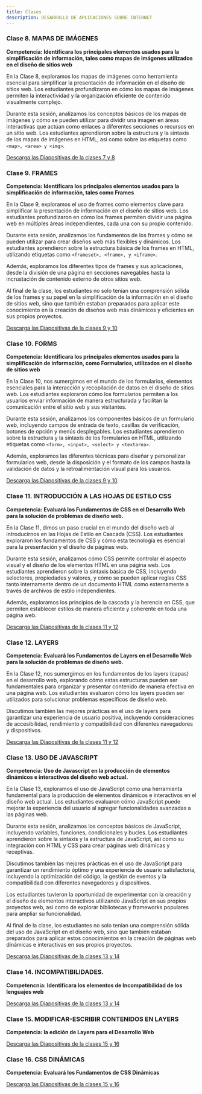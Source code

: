 ```yaml
---
title: Clases 
description: DESARROLLO DE APLICACIONES SOBRE INTERNET
---
```

### Clase 8. MAPAS DE IMÁGENES
**Competencia: Identificara los principales elementos usados para la simplificación de información, tales como  mapas de imágenes utilizados en el diseño de sitios web**

En la Clase 8, exploramos los mapas de imágenes como herramienta esencial para simplificar la presentación de información en el diseño de sitios web. Los estudiantes profundizaron en cómo los mapas de imágenes permiten la interactividad y la organización eficiente de contenido visualmente complejo.

Durante esta sesión, analizamos los conceptos básicos de los mapas de imágenes y cómo se pueden utilizar para dividir una imagen en áreas interactivas que actúan como enlaces a diferentes secciones o recursos en un sitio web. Los estudiantes aprendieron sobre la estructura y la sintaxis de los mapas de imágenes en HTML, así como sobre las etiquetas como ```<map>, <area> y <img>```.

<a href="https://ucadocs.eloychavez.dev/Enero/Clases7y8.pdf" target="_blank">Descarga las Diapositivas de la clases 7 y 8</a>

### Clase 9. FRAMES
**Competencia: Identificara los principales elementos usados para la simplificación de información, tales como Frames**

En la Clase 9, exploramos el uso de frames como elementos clave para simplificar la presentación de información en el diseño de sitios web. Los estudiantes profundizaron en cómo los frames permiten dividir una página web en múltiples áreas independientes, cada una con su propio contenido.

Durante esta sesión, analizamos los fundamentos de los frames y cómo se pueden utilizar para crear diseños web más flexibles y dinámicos. Los estudiantes aprendieron sobre la estructura básica de los frames en HTML, utilizando etiquetas como ```<frameset>, <frame>, y <iframe>```.

Además, exploramos los diferentes tipos de frames y sus aplicaciones, desde la división de una página en secciones navegables hasta la incrustación de contenido externo de otros sitios web.

Al final de la clase, los estudiantes no solo tenían una comprensión sólida de los frames y su papel en la simplificación de la información en el diseño de sitios web, sino que también estaban preparados para aplicar este conocimiento en la creación de diseños web más dinámicos y eficientes en sus propios proyectos.

<a href="https://ucadocs.eloychavez.dev/Febrero/Clases9y10.pdf" target="_blank">Descarga las Diapositivas de la clases 9 y 10</a>

### Clase 10. FORMS
**Competencia: Identificara los principales elementos usados para la simplificación de información, como  Formularios, utilizados en el diseño de sitios web**

En la Clase 10, nos sumergimos en el mundo de los formularios, elementos esenciales para la interacción y recopilación de datos en el diseño de sitios web. Los estudiantes exploraron cómo los formularios permiten a los usuarios enviar información de manera estructurada y facilitan la comunicación entre el sitio web y sus visitantes.

Durante esta sesión, analizamos los componentes básicos de un formulario web, incluyendo campos de entrada de texto, casillas de verificación, botones de opción y menús desplegables. Los estudiantes aprendieron sobre la estructura y la sintaxis de los formularios en HTML, utilizando etiquetas como ```<form>, <input>, <select> y <textarea>```.

Además, exploramos las diferentes técnicas para diseñar y personalizar formularios web, desde la disposición y el formato de los campos hasta la validación de datos y la retroalimentación visual para los usuarios.

<a href="https://ucadocs.eloychavez.dev/Febrero/Clases9y10.pdf" target="_blank">Descarga las Diapositivas de la clases 9 y 10</a>

### Clase 11. INTRODUCCIÓN A LAS HOJAS DE ESTILO CSS
**Competencia: Evaluará los Fundamentos de CSS en el Desarrollo Web para la solución de problemas de diseño web.**

En la Clase 11, dimos un paso crucial en el mundo del diseño web al introducirnos en las Hojas de Estilo en Cascada (CSS). Los estudiantes exploraron los fundamentos de CSS y cómo esta tecnología es esencial para la presentación y el diseño de páginas web.

Durante esta sesión, analizamos cómo CSS permite controlar el aspecto visual y el diseño de los elementos HTML en una página web. Los estudiantes aprendieron sobre la sintaxis básica de CSS, incluyendo selectores, propiedades y valores, y cómo se pueden aplicar reglas CSS tanto internamente dentro de un documento HTML como externamente a través de archivos de estilo independientes.

Además, exploramos los principios de la cascada y la herencia en CSS, que permiten establecer estilos de manera eficiente y coherente en toda una página web.

<a href="https://ucadocs.eloychavez.dev/Febrero/Clases11y12.pdf" target="_blank">Descarga las Diapositivas de la clases 11 y 12</a>

### Clase 12. LAYERS
**Competencia: Evaluará los Fundamentos de Layers en el Desarrollo Web para la solución de problemas de diseño web.**

En la Clase 12, nos sumergimos en los fundamentos de los layers (capas) en el desarrollo web, explorando cómo estas estructuras pueden ser fundamentales para organizar y presentar contenido de manera efectiva en una página web. Los estudiantes evaluaron cómo los layers pueden ser utilizados para solucionar problemas específicos de diseño web.

Discutimos también las mejores prácticas en el uso de layers para garantizar una experiencia de usuario positiva, incluyendo consideraciones de accesibilidad, rendimiento y compatibilidad con diferentes navegadores y dispositivos.

<a href="https://ucadocs.eloychavez.dev/Febrero/Clases11y12.pdf" target="_blank">Descarga las Diapositivas de la clases 11 y 12</a>

### Clase 13. USO DE JAVASCRIPT
**Competencia: Uso de Javascript en la producción de elementos dinámicos e interactivos del diseño web actual.**

En la Clase 13, exploramos el uso de JavaScript como una herramienta fundamental para la producción de elementos dinámicos e interactivos en el diseño web actual. Los estudiantes evaluaron cómo JavaScript puede mejorar la experiencia del usuario al agregar funcionalidades avanzadas a las páginas web.

Durante esta sesión, analizamos los conceptos básicos de JavaScript, incluyendo variables, funciones, condicionales y bucles. Los estudiantes aprendieron sobre la sintaxis y la estructura de JavaScript, así como su integración con HTML y CSS para crear páginas web dinámicas y receptivas.

Discutimos también las mejores prácticas en el uso de JavaScript para garantizar un rendimiento óptimo y una experiencia de usuario satisfactoria, incluyendo la optimización del código, la gestión de eventos y la compatibilidad con diferentes navegadores y dispositivos.

Los estudiantes tuvieron la oportunidad de experimentar con la creación y el diseño de elementos interactivos utilizando JavaScript en sus propios proyectos web, así como de explorar bibliotecas y frameworks populares para ampliar su funcionalidad.

Al final de la clase, los estudiantes no solo tenían una comprensión sólida del uso de JavaScript en el diseño web, sino que también estaban preparados para aplicar estos conocimientos en la creación de páginas web dinámicas e interactivas en sus propios proyectos.

<a href="https://ucadocs.eloychavez.dev/Febrero/Clases13y14.pdf" target="_blank">Descarga las Diapositivas de la clases 13 y 14</a>

### Clase 14. INCOMPATIBILIDADES.
**Competencnia: Identificara los elementos de Incompatibilidad de los lenguajes web**

<a href="https://ucadocs.eloychavez.dev/Febrero/Clases13y14.pdf" target="_blank">Descarga las Diapositivas de la clases 13 y 14</a>

### Clase 15. MODIFICAR-ESCRIBIR CONTENIDOS EN LAYERS
**Competencia: la edición de Layers para el Desarrollo Web**

<a href="https://ucadocs.eloychavez.dev/Febrero/Clases15y16.pdf" target="_blank">Descarga las Diapositivas de la clases 15 y 16</a>

### Clase 16. CSS DINÁMICAS
**Competencia: Evaluará los Fundamentos de CSS Dinámicas**

<a href="https://ucadocs.eloychavez.dev/Febrero/Clases15y16.pdf" target="_blank">Descarga las Diapositivas de la clases 15 y 16</a>